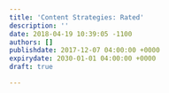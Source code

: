 ```yaml
---
title: 'Content Strategies: Rated'
description: ''
date: 2018-04-19 10:39:05 -1100
authors: []
publishdate: 2017-12-07 04:00:00 +0000
expirydate: 2030-01-01 04:00:00 +0000
draft: true

---
```

